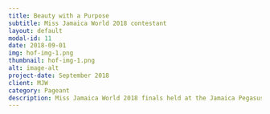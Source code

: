 ```yaml
---
title: Beauty with a Purpose
subtitle: Miss Jamaica World 2018 contestant 
layout: default
modal-id: 11
date: 2018-09-01
img: hof-img-1.png
thumbnail: hof-img-1.png
alt: image-alt
project-date: September 2018
client: MJW
category: Pageant
description: Miss Jamaica World 2018 finals held at the Jamaica Pegasus
---
```

 

